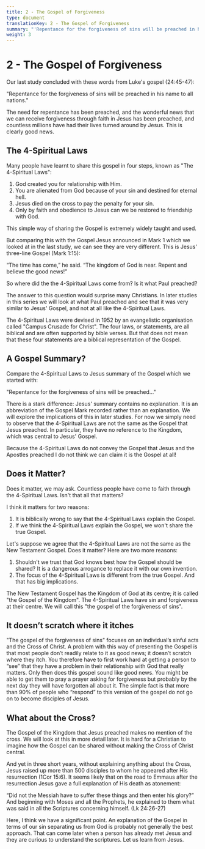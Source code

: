 ```yaml
---
title: 2 - The Gospel of Forgiveness
type: document
translationKey: 2 - The Gospel of Forgiveness
summary: "'Repentance for the forgiveness of sins will be preached in his name to all nations.'"
weight: 3
---
```

# 2 - The Gospel of Forgiveness

Our last study concluded with these words from Luke's gospel (24:45-47):

"Repentance for the forgiveness of sins will be preached in his name to all nations."

The need for repentance has been preached, and the wonderful news that we can receive forgiveness through faith in Jesus has been preached, and countless millions have had their lives turned around by Jesus. This is clearly good news.

## The 4-Spiritual Laws

Many people have learnt to share this gospel in four steps, known as "The 4-Spiritual Laws":

1.  God created you for relationship with Him.
2.  You are alienated from God because of your sin and destined for eternal hell.
3.  Jesus died on the cross to pay the penalty for your sin.
4.  Only by faith and obedience to Jesus can we be restored to friendship with God.

This simple way of sharing the Gospel is extremely widely taught and used.

But comparing this with the Gospel Jesus announced in Mark 1 which we looked at in the last study, we can see they are very different. This is Jesus' three-line Gospel (Mark 1:15):

“The time has come,” he said. “The kingdom of God is near. Repent and believe the good news!”

So where did the the 4-Spiritual Laws come from? Is it what Paul preached?

The answer to this question would surprise many Christians. In later studies in this series we will look at what Paul preached and see that it was very similar to Jesus' Gospel, and not at all like the 4-Spiritual Laws.

The 4-Spiritual Laws were devised in 1952 by an evangelistic organisation called "Campus Crusade for Christ". The four laws, or statements, are all biblical and are often supported by bible verses. But that does not mean that these four statements are a biblical representation of the Gospel.

## A Gospel Summary?

Compare the 4-Spiritual Laws to Jesus summary of the Gospel which we started with:

"Repentance for the forgiveness of sins will be preached..."

There is a stark difference: Jesus' summary contains no explanation. It is an abbreviation of the Gospel Mark recorded rather than an explanation. We will explore the implications of this in later studies. For now we simply need to observe that the 4-Spiritual Laws are not the same as the Gospel that Jesus preached. In particular, they have no reference to the Kingdom, which was central to Jesus' Gospel.

Because the 4-Spiritual Laws do not convey the Gospel that Jesus and the Apostles preached I do not think we can claim it is the Gospel at all!

## Does it Matter?

Does it matter, we may ask. Countless people have come to faith through the 4-Spiritual Laws. Isn't that all that matters?

I think it matters for two reasons:

1.  It is biblically wrong to say that the 4-Spiritual Laws explain the Gospel.
2.  If we think the 4-Spiritual Laws explain the Gospel, we won't share the true Gospel.

Let's suppose we agree that the 4-Spiritual Laws are not the same as the New Testament Gospel. Does it matter? Here are two more reasons:

1.  Shouldn't we trust that God knows best how the Gospel should be shared? It is a dangerous arrogance to replace it with our own invention.
2.  The focus of the 4-Spiritual Laws is different from the true Gospel. And that has big implications.

The New Testament Gospel has the Kingdom of God at its centre; it is called "the Gospel of the Kingdom". The 4-Spiritual Laws have sin and forgiveness at their centre. We will call this "the gospel of the forgiveness of sins".

## It doesn’t scratch where it itches

"The gospel of the forgiveness of sins" focuses on an individual’s sinful acts and the Cross of Christ. A problem with this way of presenting the Gospel is that most people don’t readily relate to it as good news; it doesn’t scratch where they itch. You therefore have to first work hard at getting a person to “see” that they have a problem in their relationship with God that really matters. Only then does this gospel sound like good news. You might be able to get them to pray a prayer asking for forgiveness but probably by the next day they will have forgotten all about it. The simple fact is that more than 90% of people who “respond” to this version of the gospel do not go on to become disciples of Jesus.

## What about the Cross?

The Gospel of the Kingdom that Jesus preached makes no mention of the cross. We will look at this in more detail later. It is hard for a Christian to imagine how the Gospel can be shared without making the Cross of Christ central.

And yet in three short years, without explaining anything about the Cross, Jesus raised up more than 500 disciples to whom he appeared after His resurrection (1Cor 15:6). It seems likely that on the road to Emmaus after the resurrection Jesus gave a full explanation of His death as atonement:

“Did not the Messiah have to suffer these things and then enter his glory?” And beginning with Moses and all the Prophets, he explained to them what was said in all the Scriptures concerning himself. (Lk 24:26-27)

Here, I think we have a significant point. An explanation of the Gospel in terms of our sin separating us from God is probably not generally the best approach. That can come later when a person has already met Jesus and they are curious to understand the scriptures. Let us learn from Jesus.

